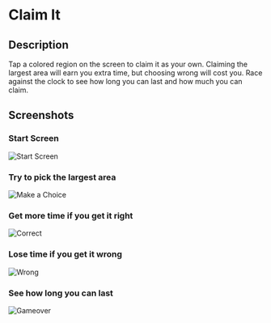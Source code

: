 # Claim It
## Description
Tap a colored region on the screen to claim it as your own.
Claiming the largest area will earn you extra time, but choosing wrong will cost you.
Race against the clock to see how long you can last and how much you can claim.

## Screenshots
### Start Screen
![Start Screen](screenshots/start_m.png)
### Try to pick the largest area
![Make a Choice](screenshots/choose_m.png)
### Get more time if you get it right
![Correct](screenshots/correct_m.png)
### Lose time if you get it wrong
![Wrong](screenshots/wrong_m.png)
### See how long you can last
![Gameover](screenshots/gameover_m.png)
